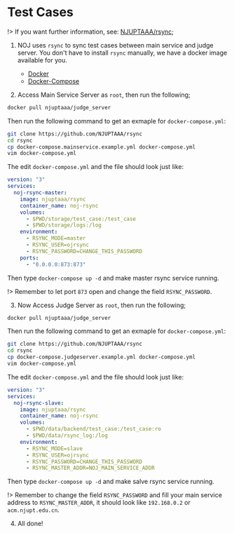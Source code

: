 # Test Cases

!> If you want further information, see: [NJUPTAAA/rsync](https://github.com/NJUPTAAA/rsync);

1. NOJ uses `rsync` to sync test cases between main service and judge server. You don't have to install `rsync` manually, we have a docker image available for you.
    - [Docker](https://www.docker.com/)
    - [Docker-Compose](https://docs.docker.com/compose/)

2. Access Main Service Server as `root`, then run the following;

```bash
docker pull njuptaaa/judge_server
```

Then run the following command to get an exmaple for `docker-compose.yml`:

```bash
git clone https://github.com/NJUPTAAA/rsync
cd rsync
cp docker-compose.mainservice.example.yml docker-compose.yml
vim docker-compose.yml
```

The edit `docker-compose.yml` and the file should look just like:

```yml
version: "3"
services:
  noj-rsync-master:
    image: njuptaaa/rsync
    container_name: noj-rsync
    volumes:
      - $PWD/storage/test_case:/test_case
      - $PWD/storage/logs:/log
    environment:
      - RSYNC_MODE=master
      - RSYNC_USER=ojrsync
      - RSYNC_PASSWORD=CHANGE_THIS_PASSWORD
    ports:
      - "0.0.0.0:873:873"
```

Then type `docker-compose up -d` and make master rsync service running.

!> Remember to let port `873` open and change the field `RSYNC_PASSWORD`.


3. Now Access Judge Server as `root`, then run the following;

```bash
docker pull njuptaaa/judge_server
```

Then run the following command to get an exmaple for `docker-compose.yml`:

```bash
git clone https://github.com/NJUPTAAA/rsync
cd rsync
cp docker-compose.judgeserver.example.yml docker-compose.yml
vim docker-compose.yml
```

The edit `docker-compose.yml` and the file should look just like:

```yml
version: "3"
services:
  noj-rsync-slave:
    image: njuptaaa/rsync
    container_name: noj-rsync
    volumes:
      - $PWD/data/backend/test_case:/test_case:ro
      - $PWD/data/rsync_log:/log
    environment:
      - RSYNC_MODE=slave
      - RSYNC_USER=ojrsync
      - RSYNC_PASSWORD=CHANGE_THIS_PASSWORD
      - RSYNC_MASTER_ADDR=NOJ_MAIN_SERVICE_ADDR
```

Then type `docker-compose up -d` and make salve rsync service running.

!> Remember to change the field `RSYNC_PASSWORD` and fill your main service address to `RSYNC_MASTER_ADDR`, it should look like `192.168.0.2` or `acm.njupt.edu.cn`.

4. All done!